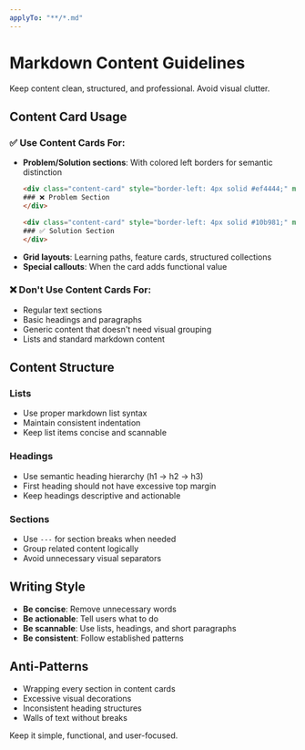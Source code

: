 ```yaml
---
applyTo: "**/*.md"
---
```


# Markdown Content Guidelines

Keep content clean, structured, and professional. Avoid visual clutter.

## Content Card Usage

### ✅ Use Content Cards For:
- **Problem/Solution sections**: With colored left borders for semantic distinction
  ```html
  <div class="content-card" style="border-left: 4px solid #ef4444;" markdown="1">
  ### ❌ Problem Section
  </div>
  
  <div class="content-card" style="border-left: 4px solid #10b981;" markdown="1">
  ### ✅ Solution Section
  </div>
  ```
- **Grid layouts**: Learning paths, feature cards, structured collections
- **Special callouts**: When the card adds functional value

### ❌ Don't Use Content Cards For:
- Regular text sections
- Basic headings and paragraphs
- Generic content that doesn't need visual grouping
- Lists and standard markdown content

## Content Structure

### Lists
- Use proper markdown list syntax
- Maintain consistent indentation
- Keep list items concise and scannable

### Headings
- Use semantic heading hierarchy (h1 → h2 → h3)
- First heading should not have excessive top margin
- Keep headings descriptive and actionable

### Sections
- Use `---` for section breaks when needed
- Group related content logically
- Avoid unnecessary visual separators

## Writing Style
- **Be concise**: Remove unnecessary words
- **Be actionable**: Tell users what to do
- **Be scannable**: Use lists, headings, and short paragraphs
- **Be consistent**: Follow established patterns

## Anti-Patterns
- Wrapping every section in content cards
- Excessive visual decorations
- Inconsistent heading structures
- Walls of text without breaks

Keep it simple, functional, and user-focused.
